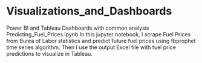 # Visualizations_and_Dashboards
 Power BI and Tableau Dashboards with common analysis
Predicting_Fuel_Prices.ipynb 
In this jupyter notebook, I scrape Fuel Prices from Burea of Labor statistics and predict future fuel prices using fbprophet time series algorithm. 
Then I use the output Excel file with fuel price predictions to visualize in Tableau. 
